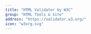 ```yaml
---
title: "HTML Validator by W3C"
group: "HTML Tools & Site"
address: "https://validator.w3.org/"
icon: "w3org.svg"
---
```

